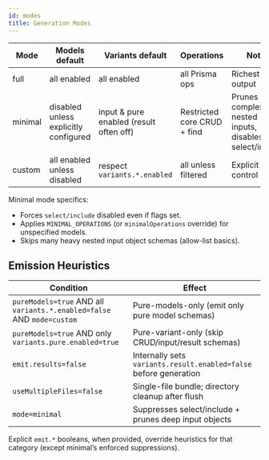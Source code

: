 ```yaml
---
id: modes
title: Generation Modes
---
```


| Mode | Models default | Variants default | Operations | Notes |
|------|----------------|------------------|------------|-------|
| full | all enabled | all enabled | all Prisma ops | Richest output |
| minimal | disabled unless explicitly configured | input & pure enabled (result often off) | Restricted core CRUD + find | Prunes complex nested inputs, disables select/include |
| custom | all enabled unless disabled | respect `variants.*.enabled` | all unless filtered | Explicit control |

Minimal mode specifics:
- Forces `select/include` disabled even if flags set.
- Applies `MINIMAL_OPERATIONS` (or `minimalOperations` override) for unspecified models.
- Skips many heavy nested input object schemas (allow-list basics).

## Emission Heuristics

| Condition | Effect |
|-----------|--------|
| `pureModels=true` AND all `variants.*.enabled=false` AND `mode=custom` | Pure-models-only (emit only pure model schemas) |
| `pureModels=true` AND only `variants.pure.enabled=true` | Pure-variant-only (skip CRUD/input/result schemas) |
| `emit.results=false` | Internally sets `variants.result.enabled=false` before generation |
| `useMultipleFiles=false` | Single-file bundle; directory cleanup after flush |
| `mode=minimal` | Suppresses select/include + prunes deep input objects |

Explicit `emit.*` booleans, when provided, override heuristics for that category (except minimal’s enforced suppressions).
